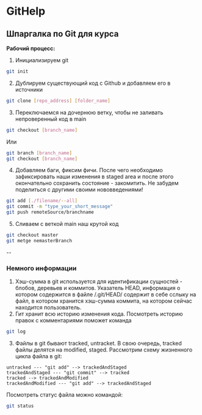# GitHelp
## Шпаргалка по Git для курса


**Рабочий процесс:**


1. Инициализируем git
```bash
git init
```
2. Дублируем существующий код с Github и добавляем его в источники
```bash
git clone [repo_address] [folder_name]
```
3. Переключаемся на дочернюю ветку, чтобы не заливать непроверенный код в main
```bash
git checkout [branch_name]
```
Или  
```bash
git branch [branch_name]
git checkout [branch_name]
```
4. Добавляем баги, фиксим фичи. После чего необходимо зафиксировать наши изменения в staged area и после этого окончательно сохранить состояние - закомитить. Не забудем поделиться с другими своими нововведениями!
```bash
git add [./filename/--all]
git commit -m "type_your_short_message"
git push remoteSource/branchname
```
5. Сливаем с веткой main наш крутой код
```bash
git checkout master
git metge nemasterBranch
```
--  
### Немного информации
1. Хэш-сумма в git используется для идентификации сущностей - блобов, деревьев и коммитов. Указатель HEAD, информация о котором содержится в файле /.git/HEAD/ содержит в себе сслыку на файл, в котором хранится хэш-сумма коммита, на котором сейчас находится пользователь.
2. Гит хранит всю историю изменения кода. Посмотреть историю правок с комментариями поможет команда 
```bash
git log
```
3. Файлы в git бывают tracked, untracket. В свою очередь, tracked файлы делятся на modified, staged.  Рассмотрим схему жизненного цикла файла в git:
```mermaid
untracked --- "git add" --> trackedAndStaged
trackedAndStaged --- "git commit" --> tracked
tracked --> trackedAndModified
trackedAndModified --- "git add" --> trackedAndStaged
```
Посмотреть статус файла можно командой:
```bash
git status
```
